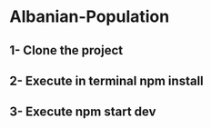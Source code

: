 # Albanian-Population

## 1- Clone the project 
## 2- Execute in terminal npm install
## 3- Execute npm start dev